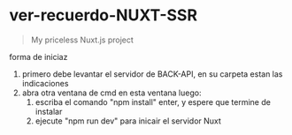 # ver-recuerdo-NUXT-SSR

> My priceless Nuxt.js project

forma de iniciaz
1. primero debe levantar el servidor de BACK-API, en su carpeta estan las indicaciones
2. abra otra ventana de cmd en esta ventana luego:
    1. escriba el comando "npm install" enter, y espere que termine de instalar
    2. ejecute "npm run dev" para inicair el servidor Nuxt
